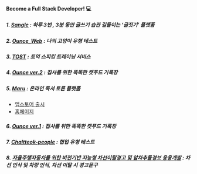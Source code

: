 #### Become a Full Stack Developer! :computer:

##### 1. [Sangle](https://github.com/Jeong-Hyowon/MyProject/blob/main/SANGLE.md) : 하루 3번 , 3분 동안 글쓰기 습관 길들이는 ‘글짓기’ 플랫폼

##### 2. [Ounce_Web](https://github.com/Jeong-Hyowon/MyProject/blob/main/Ounce_Web.md) : 나의 고양이 유형 테스트

##### 3. [TOST](https://github.com/Jeong-Hyowon/MyProject/blob/main/TOST.md) : 토익 스피킹 트레이닝 서비스

##### 4. [Ounce ver.2](https://github.com/Jeong-Hyowon/MyProject/blob/main/OUNCE_java_ver.md) : 집사를 위한 똑똑한 캣푸드 기록장

##### 5. [Maru](https://github.com/Jeong-Hyowon/MyProject/blob/main/MARU.md) : 온라인 독서 토론 플랫폼
- [앱스토어 출시](https://apps.apple.com/kr/app/%EB%A7%88%EB%A3%A8-%EC%86%8C%ED%86%B5%ED%95%98%EB%8A%94-%EB%8F%85%EC%84%9C%EC%9D%98-%EC%A6%90%EA%B1%B0%EC%9B%80/id1530228350)
- [홈페이지](https://www.marubook.co.kr/)

##### 6. [Ounce ver.1](https://github.com/Jeong-Hyowon/MyProject/blob/main/OUNCE_js_ver.md) : 집사를 위한 똑똑한 캣푸드 기록장

##### 7. [Chaltteok-people](http://52.79.86.164:3000/) : 협업 유형 테스트

##### 8. [자율주행자동차를 위한 비전기반 지능형 차선이탈경고 및 앞차추돌경보 응용개발](https://github.com/Jeong-Hyowon/MyProject/blob/main/Detection.md) : 차선 인식 및 차량 인식, 차선 이탈 시 경고문구
